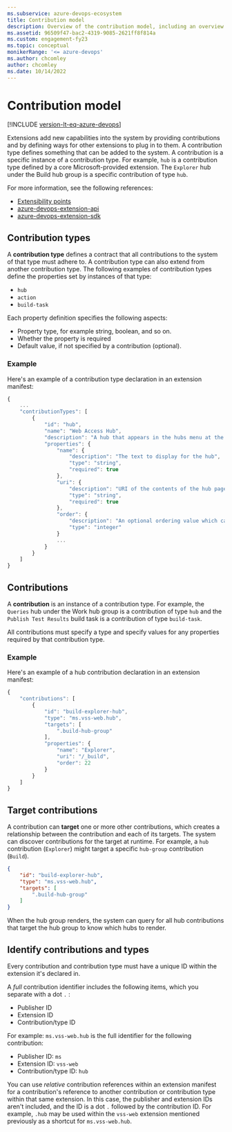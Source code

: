 ```yaml
---
ms.subservice: azure-devops-ecosystem
title: Contribution model
description: Overview of the contribution model, including an overview of contributions, types, and targeting other contributions for Azure DevOps.
ms.assetid: 96509f47-bac2-4319-9085-2621ff8f814a
ms.custom: engagement-fy23
ms.topic: conceptual
monikerRange: '<= azure-devops'
ms.author: chcomley
author: chcomley
ms.date: 10/14/2022
---
```


# Contribution model

[!INCLUDE [version-lt-eq-azure-devops](../../includes/version-lt-eq-azure-devops.md)]

Extensions add new capabilities into the system by providing contributions and by defining ways for other extensions to plug in to them. A contribution type defines something that can be added to the system. A contribution is a specific instance of a contribution type. For example, `hub` is a contribution type defined by a core Microsoft-provided extension. The `Explorer` hub under the Build hub group is a specific contribution of type `hub`.

For more information, see the following references:
- [Extensibility points](../reference/targets/overview.md) 
- [azure-devops-extension-api](/javascript/api/azure-devops-extension-api/?source=recommendations) 
- [azure-devops-extension-sdk](/javascript/api/azure-devops-extension-sdk/)

## Contribution types

A **contribution type** defines a contract that all contributions to the system of that type must adhere to. A contribution type can also extend from another contribution type. The following examples of contribution types define the properties set by instances of that type:
- `hub`
- `action`
- `build-task`

Each property definition specifies the following aspects:
- Property type, for example string, boolean, and so on.
- Whether the property is required
- Default value, if not specified by a contribution (optional). 

### Example

Here's an example of a contribution type declaration in an extension manifest:
  
```js
{
    ...
    "contributionTypes": [
        {
            "id": "hub",
            "name": "Web Access Hub",
            "description": "A hub that appears in the hubs menu at the top of web pages.",
            "properties": {
                "name": {
                    "description": "The text to display for the hub",
                    "type": "string",
                    "required": true
                },
                "uri": {
                    "description": "URI of the contents of the hub page",
                    "type": "string",
                    "required": true
                },
                "order": {
                    "description": "An optional ordering value which can indicate in which position to place the hub within the hub group",
                    "type": "integer"
                }
				...
            }
        }
    ]
}
```

## Contributions

A **contribution** is an instance of a contribution type. For example, the `Queries` hub under the Work hub group is a contribution of type `hub` and the `Publish Test Results` build task is a contribution of type `build-task`. 

All contributions must specify a type and specify values for any properties required by that contribution type.

### Example

Here's an example of a hub contribution declaration in an extension manifest:

```js
{
    "contributions": [
        {
            "id": "build-explorer-hub",
            "type": "ms.vss-web.hub",
            "targets": [
                ".build-hub-group"
            ],
            "properties": {
                "name": "Explorer",
                "uri": "/_build",
                "order": 22
            }
        }
    ]
}
```

## Target contributions

A contribution can **target** one or more other contributions, which creates a relationship between the contribution and each of its targets. The system can discover contributions for the target at runtime. For example, a `hub` contribution (`Explorer`) might target a specific `hub-group` contribution (`Build`). 

```json
{
    "id": "build-explorer-hub",
    "type": "ms.vss-web.hub",
    "targets": [
        ".build-hub-group"
    ]
}
```

When the hub group renders, the system can query for all hub contributions that target the hub group to know which hubs to render.
## Identify contributions and types

Every contribution and contribution type must have a unique ID within the extension it's declared in. 

A *full* contribution identifier includes the following items, which you separate with a dot `.` :
- Publisher ID
- Extension ID
- Contribution/type ID

For example: `ms.vss-web.hub` is the full identifier for the following contribution:
- Publisher ID: `ms`
- Extension ID: `vss-web`
- Contribution/type ID: `hub`

You can use *relative* contribution references within an extension manifest for a contribution's reference to another contribution or contribution type within that same extension. In this case, the publisher and extension IDs aren't included, and the ID is a dot `.` followed by the contribution ID. For example, `.hub` may be used within the `vss-web` extension mentioned previously as a shortcut for `ms.vss-web.hub`.
